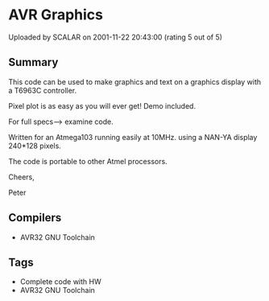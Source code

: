 # AVR Graphics

Uploaded by SCALAR on 2001-11-22 20:43:00 (rating 5 out of 5)

## Summary

This code can be used to make graphics and text on a graphics display with a T6963C controller.  

Pixel plot is as easy as you will ever get! Demo included.  

For full specs--> examine code.


Written for an Atmega103 running easily at 10MHz. using a NAN-YA display 240*128 pixels.  

The code is portable to other Atmel processors.


Cheers,  

Peter

## Compilers

- AVR32 GNU Toolchain

## Tags

- Complete code with HW
- AVR32 GNU Toolchain

